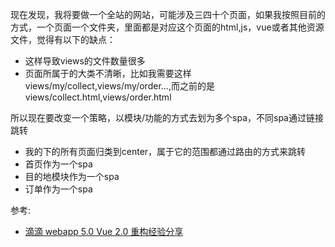 现在发现，我将要做一个全站的网站，可能涉及三四十个页面，如果我按照目前的方式，一个页面一个文件夹，里面都是对应这个页面的html,js，vue或者其他资源文件，觉得有以下的缺点：

- 这样导致views的文件数量很多
- 页面所属于的大类不清晰，比如我需要这样views/my/collect,views/my/order...,而之前的是views/collect.html,views/order.html

所以现在要改变一个策略，以模块/功能的方式去划为多个spa，不同spa通过链接跳转

- 我的下的所有页面归类到center，属于它的范围都通过路由的方式来跳转
- 首页作为一个spa
- 目的地模块作为一个spa
- 订单作为一个spa

参考:

- [滴滴 webapp 5.0 Vue 2.0 重构经验分享](https://github.com/DDFE/DDFE-blog/issues/13)


